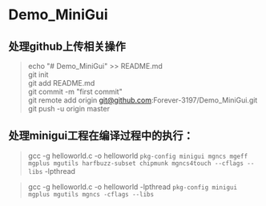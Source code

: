 # Demo_MiniGui
## 处理github上传相关操作
> echo "# Demo_MiniGui" >> README.md<br/>
git init<br/>
git add README.md<br/>
git commit -m "first commit"<br/>
git remote add origin git@github.com:Forever-3197/Demo_MiniGui.git<br/>
git push -u origin master<br/>

## 处理minigui工程在编译过程中的执行：
> gcc -g helloworld.c -o helloworld `pkg-config minigui mgncs mgeff mgplus mgutils harfbuzz-subset chipmunk mgncs4touch --cflags --libs` -lpthread

> gcc -g helloworld.c -o helloworld -lpthread `pkg-config minigui mgplus mgutils mgncs -cflags --libs` 